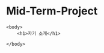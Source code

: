 # Mid-Term-Project
<html>
    <head>
        <title>Mid-Term-Project</title>
    </head>

    <body>
        <h1>자기 소개</h1>
        
    </body>
</html>